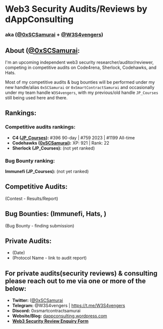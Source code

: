 # **Web3 Security Audits/Reviews by dAppConsulting**
### **aka ([@0xSCSamurai](https://twitter.com/0xSCSamurai) + [@W3S4vengers](https://twitter.com/W3S4vengers))**


## **About** ([@0xSCSamurai](https://twitter.com/0xSCSamurai):

I'm an upcoming independent web3 security researcher/auditor/reviewer, competing in competitive audits on Code4rena, Sherlock, Codehawks, and Hats.

Most of my competitive audits & bug bounties will be performed under my new handle/alias `0xSCSamurai` or `0xSmartContractSamurai` and occasionally under my team handle `W3S4vengers`, with my previous/old handle `JP_Courses` still being used here and there.


## **Rankings:**

### **Competitive audits rankings:**
- **C4 ([JP_Courses](https://code4rena.com/@JP_Courses)):** #396 90-day | #759 2023 | #1199 All-time
- **Codehawks ([0xSCSamurai](https://www.codehawks.com/profile/clk41wibj006sla08llbkfxxu)):** XP: 921 | Rank: 22
- **Sherlock (JP_Courses):** (not yet ranked)

### **Bug Bounty ranking:**
**Immunefi (JP_Courses):** (not yet ranked)


## **Competitive Audits:**
(Contest - Results/Report)

## **Bug Bounties: (Immunefi, Hats, )**
(Bug Bounty - finding submission)

## **Private Audits:**
- (Date)
- (Protocol Name - link to audit report)


## **For private audits(security reviews) & consulting please reach out to me via one or more of the below:**
- **Twitter:** ([@0xSCSamurai](https://twitter.com/0xSCSamurai)
- **Telegram:** @W3S4vengers | https://t.me/W3S4vengers
- **Discord:** 0xsmartcontractsamurai
- **Website/Blog:** [dappconsulting.wordpress.com](https://dappconsulting.wordpress.com)
- **[Web3 Security Review Enquiry Form](https://app.deform.cc/form/cac0cfd4-e161-4048-b9fb-84819cc5e158)**
